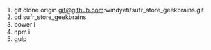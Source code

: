 1. git clone origin git@github.com:windyeti/sufr_store_geekbrains.git
2. cd sufr_store_geekbrains
3. bower i
4. npm i
5. gulp